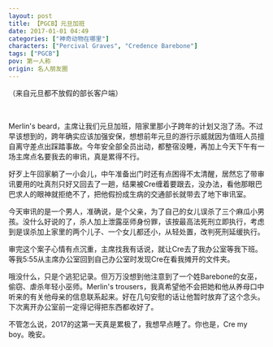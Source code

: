 ```yaml
---
layout: post
title: 【PGCB】元旦加班
date: 2017-01-01 04:49
categories: ["神奇动物在哪里"]
characters: ["Percival Graves", "Credence Barebone"]
tags: ["PGCB"]
pov: 第一人称
origin: 名人朋友圈
---
```


（来自元旦都不放假的部长客户端）

<br>

Merlin's beard，主席让我们元旦加班，陪家里那小子跨年的计划又泡了汤。不过早该想到的，跨年确实应该加强安保，想想前年元旦的游行示威就因为值班人员擅自离守差点出踩踏事故。今年安全部全员出动，都整宿没睡，再加上今天下午有一场主席点名要我去的审讯，真是累得不行。

好歹上午回家躺了一小会儿，中午准备出门时还有点困得不太清醒，居然忘了带审讯要用的吐真剂只好又回去了一趟，结果被Cre缠着要跟去，没办法，看他那眼巴巴求人的眼神就拒绝不了，把他假扮成生病的交通部长就带去了地下审讯室。

今天审讯的是一个男人，准确说，是个父亲，为了自己的女儿误杀了三个麻瓜小男孩。没什么好说的了，杀人加上泄露巫师身份罪，该按最高法死刑立即执行，考虑到是误杀加上家里的两个儿子、一个女儿都还小，从轻处置，改判死刑延缓执行。

审完这个案子心情有点沉重，主席找我有话说，就让Cre去了我办公室等我下班。等我5:55从主席办公室回到自己办公室时发现Cre在看我摊开的文件夹。

哦没什么，只是个逃犯记录。但万万没想到他注意到了一个姓Barebone的女巫，偷窃、虐杀年轻小巫师。Merlin's trousers，我真希望他不会把她和他从养母口中听来的有关他母亲的信息联系起来。好在几句安慰的话让他暂时放弃了这个念头。下次离开办公室前一定得记得把东西都收好了。

不管怎么说，2017的这第一天真是累极了，我想早点睡了。你也是，Cre my boy。晚安。
